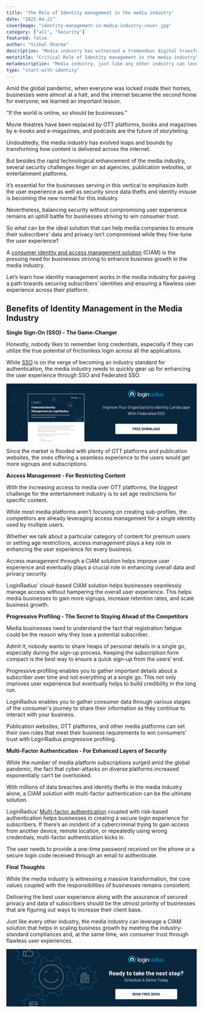 ```yaml
---
title: "The Role of Identity management in the media industry"
date: "2021-04-21"
coverImage: "identity-management-in-media-industry-cover.jpg"
category: ["all", "Security"]
featured: false 
author: "Vishal Sharma"
description: "Media industry has witnessed a tremendous digital transformation journey. But besides the rapid technological enhancement of the media industry, several security challenges linger on businesses serving in this vertical. Here’s an insightful read depicting the role of identity management in the media industry."
metatitle: "Critical Role of Identity management in the media industry"
metadescription: "Media industry, just like any other industry can leverage identity management to enhance business growth, increase subscribers, and improve overall security."
type: "start-with-identity"
---
```


Amid the global pandemic, when everyone was locked inside their homes, businesses were almost at a halt, and the internet became the second home for everyone; we learned an important lesson.

“If the world is online, so should be businesses.”

Movie theatres have been replaced by OTT platforms, books and magazines by e-books and e-magazines, and podcasts are the future of storytelling.

Undoubtedly, the media industry has evolved leaps and bounds by transforming how content is delivered across the internet.  

But besides the rapid technological enhancement of the media industry, several security challenges linger on ad agencies, publication websites, or entertainment platforms.

It’s essential for the businesses serving in this vertical to emphasize both the user experience as well as security since data thefts and identity misuse is becoming the new normal for this industry.

Nevertheless, balancing security without compromising user experience remains an uphill battle for businesses striving to win consumer trust.  

So what can be the ideal solution that can help media companies to ensure their subscribers’ data and privacy isn’t compromised while they fine-tune the user experience?

A [consumer identity and access management solution](https://www.loginradius.com/) (CIAM) is the pressing need for businesses striving to enhance business growth in the media industry.

Let’s learn how identity management works in the media industry for paving a path towards securing subscribers’ identities and ensuring a flawless user experience across their platform.


## Benefits of Identity Management in the Media Industry

**Single Sign-On (SSO) - The Game-Changer**

Honestly, nobody likes to remember long credentials, especially if they can utilize the true potential of frictionless login across all the applications.

While [SSO](https://www.loginradius.com/blog/start-with-identity/2019/05/what-is-single-sign-on/) is on the verge of becoming an industry standard for authentication, the media industry needs to quickly gear up for enhancing the user experience through SSO and Federated SSO.

[![federated-identity-management](federated-identity-management.png)](https://www.loginradius.com/resource/federated-identity-management-datasheet)

Since the market is flooded with plenty of OTT platforms and publication websites, the ones offering a seamless experience to the users would get more signups and subscriptions.

**Access Management - For Restricting Content**

With the increasing access to media over OTT platforms, the biggest challenge for the entertainment industry is to set age restrictions for specific content.

While most media platforms aren’t focusing on creating sub-profiles, the competitors are already leveraging access management for a single identity used by multiple users.

Whether we talk about a particular category of content for premium users or setting age restrictions, access management plays a key role in enhancing the user experience for every business.

Access management through a CIAM solution helps improve user experience and eventually plays a crucial role in enhancing overall data and privacy security.

LoginRadius’ cloud-based CIAM solution helps businesses seamlessly manage access without hampering the overall user experience. This helps media businesses to gain more signups, increase retention rates, and scale business growth.

**Progressive Profiling - The Secret to Staying Ahead of the Competitors**

Media businesses need to understand the fact that registration fatigue could be the reason why they lose a potential subscriber.

Admit it; nobody wants to share heaps of personal details in a single go, especially during the sign-up process. Keeping the subscription form compact is the best way to ensure a quick sign-up from the users’ end.

Progressive profiling enables you to gather important details about a subscriber over time and not everything at a single go. This not only improves user experience but eventually helps to build credibility in the long run.

LoginRadius enables you to gather consumer data through various stages of the consumer's journey to share their information as they continue to interact with your business.

Publication websites, OTT platforms, and other media platforms can set their own rules that meet their business requirements to win consumers’ trust with LoginRadius progressive profiling.

**Multi-Factor Authentication - For Enhanced Layers of Security**

While the number of media platform subscriptions surged amid the global pandemic, the fact that cyber-attacks on diverse platforms increased exponentially can’t be overlooked.  

With millions of data breaches and identity thefts in the media industry alone, a CIAM solution with multi-factor authentication can be the ultimate solution.

LoginRadius’ [Multi-factor authentication](https://www.loginradius.com/blog/start-with-identity/2019/06/what-is-multi-factor-authentication/) coupled with risk-based authentication helps businesses in creating a secure login experience for subscribers. If there’s an incident of a cybercriminal trying to gain access from another device, remote location, or repeatedly using wrong credentials, multi-factor authentication kicks in.

The user needs to provide a one-time password received on the phone or a secure login code received through an email to authenticate.

**Final Thoughts**

While the media industry is witnessing a massive transformation, the core values coupled with the responsibilities of businesses remains consistent.

Delivering the best user experience along with the assurance of secured privacy and data of subscribers should be the utmost priority of businesses that are figuring out ways to increase their client base.

Just like every other industry, the media industry can leverage a CIAM solution that helps in scaling business growth by meeting the industry-standard compliances and, at the same time, win consumer trust through flawless user experiences.



[![book-a-demo-loginradius](book-a-demo-loginradius.png)](https://www.loginradius.com/book-a-demo/)
